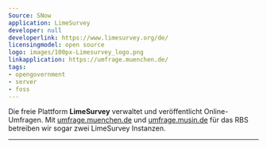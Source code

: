 ```yaml
---
Source: SNow
application: LimeSurvey
developer: null
developerlink: https://www.limesurvey.org/de/
licensingmodel: open source
logo: images/100px-Limesurvey_logo.png
linkapplication: https://umfrage.muenchen.de/
tags:
- opengovernment
- server
- foss
---
```

Die freie Plattform __LimeSurvey__ verwaltet und veröffentlicht Online-Umfragen.
Mit [umfrage.muenchen.de](https://umfrage.muenchen.de) und [umfrage.musin.de](https://umfrage.musin.de/) für das RBS betreiben wir sogar zwei LimeSurvey Instanzen.

---


